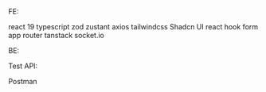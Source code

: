 FE:

react 19
typescript
zod
zustant
axios
tailwindcss
Shadcn UI
react hook form
app router
tanstack
socket.io

BE:

Test API:

Postman
